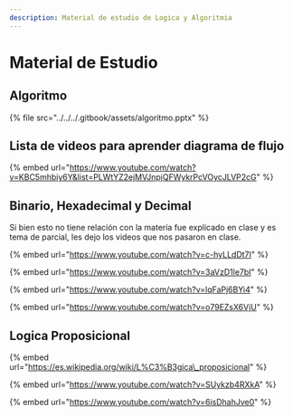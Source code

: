 ```yaml
---
description: Material de estudio de Logica y Algoritmia
---
```


# Material de Estudio

## Algoritmo

{% file src="../../../.gitbook/assets/algoritmo.pptx" %}

## Lista de videos para aprender diagrama de flujo

{% embed url="https://www.youtube.com/watch?v=KBC5mhbiy6Y&list=PLWtYZ2ejMVJnpjQFWykrPcVOycJLVP2cG" %}

## Binario, Hexadecimal y Decimal

Si bien esto no tiene relación con la matería fue explicado en clase y es tema de parcial, les dejo los videos que nos pasaron en clase.

{% embed url="https://www.youtube.com/watch?v=c-hyLLdDt7I" %}

{% embed url="https://www.youtube.com/watch?v=3aVzD1le7bI" %}

{% embed url="https://www.youtube.com/watch?v=lqFaPj6BYi4" %}

{% embed url="https://www.youtube.com/watch?v=o79EZsX6VjU" %}

## Logica Proposicional

{% embed url="https://es.wikipedia.org/wiki/L%C3%B3gica\_proposicional" %}

{% embed url="https://www.youtube.com/watch?v=SUykzb4RXkA" %}

{% embed url="https://www.youtube.com/watch?v=6isDhahJve0" %}

